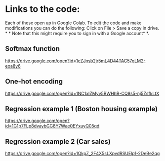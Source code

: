 # Links to the code:

Each of these open up in Google Colab. To edit the code and make modifications you can do the following: Click on File > Save a copy in drive. * * Note that this might require you to sign in with a Google account* *.



## Softmax function
https://drive.google.com/open?id=1eZJnsb2jr5mL4D44TAC57qLM2-eoa8y6

## One-hot encoding
https://drive.google.com/open?id=1NC1xIZMyy5BWHhB-CQ8s5-nj5ZsfkLtX

## Regression example 1 (Boston housing example)
https://drive.google.com/open?id=1G1p7FLp8dvaybGG8Y7Wae0EYxuyQ05qd

## Regression example 2 (Car sales)
https://drive.google.com/open?id=1QkpZ_2F4X5sLXpvdRSUElp1-2DeBe2qg

